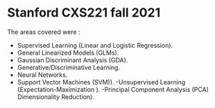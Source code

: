 # Stanford CXS221  fall 2021

The areas covered were :
- Supervised Learning (Linear and Logistic Regression).
- General Linearized Models (GLMs).
- Gaussian Discriminant Analysis (GDA).
- Generative/Discriminative Learning.
- Neural Networks.
- Support Vector Machines (SVM)).
-Unsupervised Learning (Expectation-Maximization ).
-Principal Component Analysis (PCA) Dimensionality Reduction).
